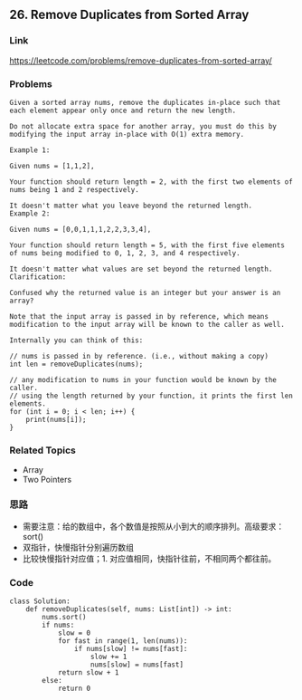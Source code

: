 ## 26. Remove Duplicates from Sorted Array
### Link
https://leetcode.com/problems/remove-duplicates-from-sorted-array/
### Problems
```
Given a sorted array nums, remove the duplicates in-place such that each element appear only once and return the new length.

Do not allocate extra space for another array, you must do this by modifying the input array in-place with O(1) extra memory.

Example 1:

Given nums = [1,1,2],

Your function should return length = 2, with the first two elements of nums being 1 and 2 respectively.

It doesn't matter what you leave beyond the returned length.
Example 2:

Given nums = [0,0,1,1,1,2,2,3,3,4],

Your function should return length = 5, with the first five elements of nums being modified to 0, 1, 2, 3, and 4 respectively.

It doesn't matter what values are set beyond the returned length.
Clarification:

Confused why the returned value is an integer but your answer is an array?

Note that the input array is passed in by reference, which means modification to the input array will be known to the caller as well.

Internally you can think of this:

// nums is passed in by reference. (i.e., without making a copy)
int len = removeDuplicates(nums);

// any modification to nums in your function would be known by the caller.
// using the length returned by your function, it prints the first len elements.
for (int i = 0; i < len; i++) {
    print(nums[i]);
}
```
### Related Topics
- Array
- Two Pointers


### 思路
- 需要注意：给的数组中，各个数值是按照从小到大的顺序排列。高级要求： sort()
- 双指针，快慢指针分别遍历数组
- 比较快慢指针对应值；1. 对应值相同，快指针往前，不相同两个都往前。


### Code
```python3
class Solution:
    def removeDuplicates(self, nums: List[int]) -> int:
        nums.sort()
        if nums:
            slow = 0
            for fast in range(1, len(nums)):
                if nums[slow] != nums[fast]:
                    slow += 1
                    nums[slow] = nums[fast]
            return slow + 1
        else:
            return 0
```


